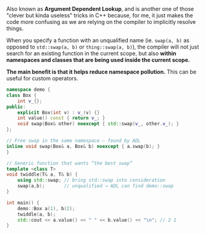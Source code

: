 Also known as **Argument Dependent Lookup**, and is another one of those "clever but kinda useless" tricks in C++ because, for me, it just makes the code more confusing as we are relying on the compiler to implicitly resolve things.

When you specify a function with an unqualified name (ie. `swap(a, b)` as opposed to `std::swap(a, b)` or `thing::swap(a, b)`), the compiler will not just search for an existing function in the current scope, but also **within namespaces and classes that are being used inside the current scope.**

**The main benefit is that it helps reduce namespace pollution.** This can be useful for custom operators.

```c++
namespace demo {
class Box {
    int v_{};
public:
    explicit Box(int v) : v_(v) {}
    int value() const { return v_; }
    void swap(Box& other) noexcept { std::swap(v_, other.v_); }
};

// Free swap in the same namespace — found by ADL
inline void swap(Box& a, Box& b) noexcept { a.swap(b); }
}

// Generic function that wants “the best swap”
template <class T>
void twiddle(T& a, T& b) {
    using std::swap; // bring std::swap into consideration
    swap(a,b);       // unqualified → ADL can find demo::swap
}

int main() {
    demo::Box a(1), b(2);
    twiddle(a, b);
    std::cout << a.value() << " " << b.value() << "\n"; // 2 1
}
```